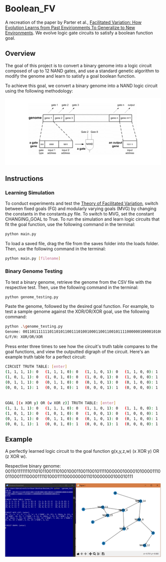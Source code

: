 # Boolean_FV
A recreation of the paper by Parter et al., [Facilitated Variation: How Evolution Learns from Past Envirionments To Generalize to New Environments](https://journals.plos.org/ploscompbiol/article?id=10.1371/journal.pcbi.1000206). We evolve logic gate circuits to satisfy a boolean function goal.

## Overview
The goal of this project is to convert a binary genome into a logic circuit composed of up to 12 NAND gates, and use a standard genetic algorithm to modify the genome and learn to satisfy a goal boolean function.

To achieve this goal, we convert a binary genome into a NAND logic circuit using the following methodology:

<img src='binary_encoding.png' width='800'/>

## Instructions
### Learning Simulation
To conduct experiments and test the [Theory of Facilitated Variation](https://www.pnas.org/doi/10.1073/pnas.0701035104#:~:text=In%20answer%2C%20the%20theory%20of,variety%20of%20regulatory%20targets%20for), switch between fixed goals (FG) and modularly varying goals (MVG) by changing the constants in the constants.py file. To switch to MVG, set the constant CHANGING_GOAL to True. To run the simulation and learn logic circuits that fit the goal function, use the following command in the terminal:

```bash
python main.py
```

To load a saved file, drag the file from the saves folder into the loads folder. Then, use the following command in the terminal:
```bash
python main.py [filename]
```

### Binary Genome Testing
To test a binary genome, retrieve the genome from the CSV file with the respective test. Then, use the following command in the terminal:
```bash
python genome_testing.py
```

Paste the genome, followed by the desired goal function. For example, to test a sample genome against the XOR/OR/XOR goal, use the following command:
```bash
python .\genome_testing.py
Genome: 0011011111110110101100111010010001100110010111100000010000101000011100110001111000011110100011110000000011010000000100010111
G/F/H: XOR/OR/XOR
```
Press enter three times to see how the circuit's truth table compares to the goal functions, and view the outputted digraph of the circuit. Here's an example truth table for a perfect circuit:
```bash
CIRCUIT TRUTH TABLE: [enter]
(1, 1, 1, 1): 0   (1, 1, 1, 0): 0   (1, 1, 0, 1): 0   (1, 1, 0, 0): 1
(1, 0, 1, 1): 0   (1, 0, 1, 0): 0   (1, 0, 0, 1): 0   (1, 0, 0, 0): 1
(0, 1, 1, 1): 0   (0, 1, 1, 0): 0   (0, 1, 0, 1): 0   (0, 1, 0, 0): 1
(0, 0, 1, 1): 1   (0, 0, 1, 0): 1   (0, 0, 0, 1): 1   (0, 0, 0, 0): 1


GOAL [(x XOR y) OR (w XOR z)] TRUTH TABLE: [enter]
(1, 1, 1, 1): 0   (1, 1, 1, 0): 0   (1, 1, 0, 1): 0   (1, 1, 0, 0): 1
(1, 0, 1, 1): 0   (1, 0, 1, 0): 0   (1, 0, 0, 1): 0   (1, 0, 0, 0): 1
(0, 1, 1, 1): 0   (0, 1, 1, 0): 0   (0, 1, 0, 1): 0   (0, 1, 0, 0): 1
(0, 0, 1, 1): 1   (0, 0, 1, 0): 1   (0, 0, 0, 1): 1   (0, 0, 0, 0): 1
```

## Example
A perfectly learned logic circuit to the goal function g(x,y,z,w) (x XOR y) OR (z XOR w).

Respective binary genome: 0011011111110110101100111010010001100110010111100000010000101000011100110001111000011110100011110000000011010000000100010111

<img src='perfect_fit_XOR_OR_XOR_circuit.PNG' width='1000' />
